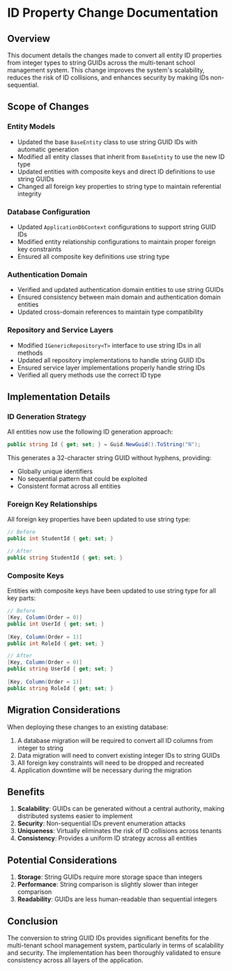 # ID Property Change Documentation

## Overview
This document details the changes made to convert all entity ID properties from integer types to string GUIDs across the multi-tenant school management system. This change improves the system's scalability, reduces the risk of ID collisions, and enhances security by making IDs non-sequential.

## Scope of Changes

### Entity Models
- Updated the base `BaseEntity` class to use string GUID IDs with automatic generation
- Modified all entity classes that inherit from `BaseEntity` to use the new ID type
- Updated entities with composite keys and direct ID definitions to use string GUIDs
- Changed all foreign key properties to string type to maintain referential integrity

### Database Configuration
- Updated `ApplicationDbContext` configurations to support string GUID IDs
- Modified entity relationship configurations to maintain proper foreign key constraints
- Ensured all composite key definitions use string type

### Authentication Domain
- Verified and updated authentication domain entities to use string GUIDs
- Ensured consistency between main domain and authentication domain entities
- Updated cross-domain references to maintain type compatibility

### Repository and Service Layers
- Modified `IGenericRepository<T>` interface to use string IDs in all methods
- Updated all repository implementations to handle string GUID IDs
- Ensured service layer implementations properly handle string IDs
- Verified all query methods use the correct ID type

## Implementation Details

### ID Generation Strategy
All entities now use the following ID generation approach:
```csharp
public string Id { get; set; } = Guid.NewGuid().ToString("N");
```

This generates a 32-character string GUID without hyphens, providing:
- Globally unique identifiers
- No sequential pattern that could be exploited
- Consistent format across all entities

### Foreign Key Relationships
All foreign key properties have been updated to use string type:
```csharp
// Before
public int StudentId { get; set; }

// After
public string StudentId { get; set; }
```

### Composite Keys
Entities with composite keys have been updated to use string type for all key parts:
```csharp
// Before
[Key, Column(Order = 0)]
public int UserId { get; set; }
        
[Key, Column(Order = 1)]
public int RoleId { get; set; }

// After
[Key, Column(Order = 0)]
public string UserId { get; set; }
        
[Key, Column(Order = 1)]
public string RoleId { get; set; }
```

## Migration Considerations
When deploying these changes to an existing database:

1. A database migration will be required to convert all ID columns from integer to string
2. Data migration will need to convert existing integer IDs to string GUIDs
3. All foreign key constraints will need to be dropped and recreated
4. Application downtime will be necessary during the migration

## Benefits

1. **Scalability**: GUIDs can be generated without a central authority, making distributed systems easier to implement
2. **Security**: Non-sequential IDs prevent enumeration attacks
3. **Uniqueness**: Virtually eliminates the risk of ID collisions across tenants
4. **Consistency**: Provides a uniform ID strategy across all entities

## Potential Considerations

1. **Storage**: String GUIDs require more storage space than integers
2. **Performance**: String comparison is slightly slower than integer comparison
3. **Readability**: GUIDs are less human-readable than sequential integers

## Conclusion
The conversion to string GUID IDs provides significant benefits for the multi-tenant school management system, particularly in terms of scalability and security. The implementation has been thoroughly validated to ensure consistency across all layers of the application.
